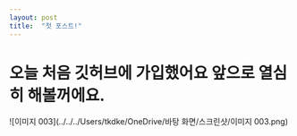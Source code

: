 ```yaml
---
layout: post
title:  "첫 포스트!"
---
```


# 오늘 처음 깃허브에 가입했어요 앞으로 열심히 해볼꺼에요.



![이미지 003](../../../Users/tkdke/OneDrive/바탕 화면/스크린샷/이미지 003.png)